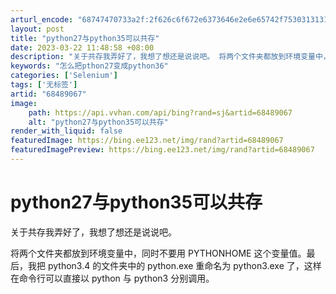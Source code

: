 ```yaml
---
arturl_encode: "68747470733a2f:2f626c6f672e6373646e2e6e65742f75303131313539363037:2f61727469636c652f64657461696c732f3638343839303637"
layout: post
title: "python27与python35可以共存"
date: 2023-03-22 11:48:58 +08:00
description: "关于共存我弄好了，我想了想还是说说吧。 将两个文件夹都放到环境变量中，同时不要用 PYTHONHOM"
keywords: "怎么把pthon27变成python36"
categories: ['Selenium']
tags: ['无标签']
artid: "68489067"
image:
    path: https://api.vvhan.com/api/bing?rand=sj&artid=68489067
    alt: "python27与python35可以共存"
render_with_liquid: false
featuredImage: https://bing.ee123.net/img/rand?artid=68489067
featuredImagePreview: https://bing.ee123.net/img/rand?artid=68489067
---
```


# python27与python35可以共存

关于共存我弄好了，我想了想还是说说吧。
  
将两个文件夹都放到环境变量中，同时不要用 PYTHONHOME 这个变量值。最后，我把 python3.4 的文件夹中的 python.exe 重命名为 python3.exe 了，这样在命令行可以直接以 python 与 python3 分别调用。